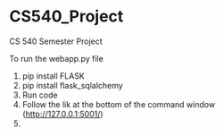 # CS540_Project
CS 540 Semester Project


To run the webapp.py file
1. pip install FLASK
2. pip install flask_sqlalchemy
3. Run code
4. Follow the lik at the bottom of the command window (http://127.0.0.1:5001/)
5. 
